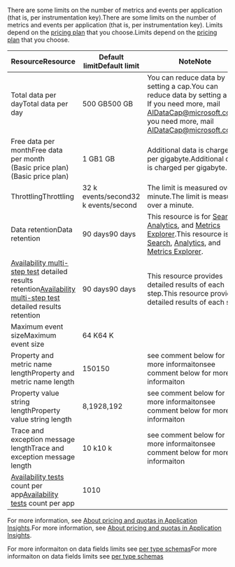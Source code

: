 <span data-ttu-id="0476a-101">There are some limits on the number of metrics and events per application (that is, per instrumentation key).</span><span class="sxs-lookup"><span data-stu-id="0476a-101">There are some limits on the number of metrics and events per application (that is, per instrumentation key).</span></span> <span data-ttu-id="0476a-102">Limits depend on the [pricing plan](https://azure.microsoft.com/pricing/details/application-insights/) that you choose.</span><span class="sxs-lookup"><span data-stu-id="0476a-102">Limits depend on the [pricing plan](https://azure.microsoft.com/pricing/details/application-insights/) that you choose.</span></span>

| <span data-ttu-id="0476a-103">**Resource**</span><span class="sxs-lookup"><span data-stu-id="0476a-103">**Resource**</span></span> | <span data-ttu-id="0476a-104">**Default limit**</span><span class="sxs-lookup"><span data-stu-id="0476a-104">**Default limit**</span></span> | <span data-ttu-id="0476a-105">**Note**</span><span class="sxs-lookup"><span data-stu-id="0476a-105">**Note**</span></span>
| --- | --- | --- |
| <span data-ttu-id="0476a-106">Total data per day</span><span class="sxs-lookup"><span data-stu-id="0476a-106">Total data per day</span></span> | <span data-ttu-id="0476a-107">500 GB</span><span class="sxs-lookup"><span data-stu-id="0476a-107">500 GB</span></span> | <span data-ttu-id="0476a-108">You can reduce data by setting a cap.</span><span class="sxs-lookup"><span data-stu-id="0476a-108">You can reduce data by setting a cap.</span></span> <span data-ttu-id="0476a-109">If you need more, mail AIDataCap@microsoft.com.</span><span class="sxs-lookup"><span data-stu-id="0476a-109">If you need more, mail AIDataCap@microsoft.com.</span></span>
| <span data-ttu-id="0476a-110">Free data per month</span><span class="sxs-lookup"><span data-stu-id="0476a-110">Free data per month</span></span><br/> <span data-ttu-id="0476a-111">(Basic price plan)</span><span class="sxs-lookup"><span data-stu-id="0476a-111">(Basic price plan)</span></span> | <span data-ttu-id="0476a-112">1 GB</span><span class="sxs-lookup"><span data-stu-id="0476a-112">1 GB</span></span> | <span data-ttu-id="0476a-113">Additional data is charged per gigabyte.</span><span class="sxs-lookup"><span data-stu-id="0476a-113">Additional data is charged per gigabyte.</span></span>
| <span data-ttu-id="0476a-114">Throttling</span><span class="sxs-lookup"><span data-stu-id="0476a-114">Throttling</span></span> | <span data-ttu-id="0476a-115">32 k events/second</span><span class="sxs-lookup"><span data-stu-id="0476a-115">32 k events/second</span></span> | <span data-ttu-id="0476a-116">The limit is measured over a minute.</span><span class="sxs-lookup"><span data-stu-id="0476a-116">The limit is measured over a minute.</span></span>
| <span data-ttu-id="0476a-117">Data retention</span><span class="sxs-lookup"><span data-stu-id="0476a-117">Data retention</span></span> | <span data-ttu-id="0476a-118">90 days</span><span class="sxs-lookup"><span data-stu-id="0476a-118">90 days</span></span> | <span data-ttu-id="0476a-119">This resource is for [Search](../articles/application-insights/app-insights-diagnostic-search.md), [Analytics](../articles/application-insights/app-insights-analytics.md), and [Metrics Explorer](../articles/application-insights/app-insights-metrics-explorer.md).</span><span class="sxs-lookup"><span data-stu-id="0476a-119">This resource is for [Search](../articles/application-insights/app-insights-diagnostic-search.md), [Analytics](../articles/application-insights/app-insights-analytics.md), and [Metrics Explorer](../articles/application-insights/app-insights-metrics-explorer.md).</span></span>
| <span data-ttu-id="0476a-120">[Availability multi-step test](../articles/application-insights/app-insights-monitor-web-app-availability.md#multi-step-web-tests) detailed results retention</span><span class="sxs-lookup"><span data-stu-id="0476a-120">[Availability multi-step test](../articles/application-insights/app-insights-monitor-web-app-availability.md#multi-step-web-tests) detailed results retention</span></span> | <span data-ttu-id="0476a-121">90 days</span><span class="sxs-lookup"><span data-stu-id="0476a-121">90 days</span></span> | <span data-ttu-id="0476a-122">This resource provides detailed results of each step.</span><span class="sxs-lookup"><span data-stu-id="0476a-122">This resource provides detailed results of each step.</span></span>
| <span data-ttu-id="0476a-123">Maximum event size</span><span class="sxs-lookup"><span data-stu-id="0476a-123">Maximum event size</span></span> | <span data-ttu-id="0476a-124">64 K</span><span class="sxs-lookup"><span data-stu-id="0476a-124">64 K</span></span> | 
| <span data-ttu-id="0476a-125">Property and metric name length</span><span class="sxs-lookup"><span data-stu-id="0476a-125">Property and metric name length</span></span> | <span data-ttu-id="0476a-126">150</span><span class="sxs-lookup"><span data-stu-id="0476a-126">150</span></span> | <span data-ttu-id="0476a-127">see comment below for more informaiton</span><span class="sxs-lookup"><span data-stu-id="0476a-127">see comment below for more informaiton</span></span>
| <span data-ttu-id="0476a-128">Property value string length</span><span class="sxs-lookup"><span data-stu-id="0476a-128">Property value string length</span></span> | <span data-ttu-id="0476a-129">8,192</span><span class="sxs-lookup"><span data-stu-id="0476a-129">8,192</span></span> | <span data-ttu-id="0476a-130">see comment below for more informaiton</span><span class="sxs-lookup"><span data-stu-id="0476a-130">see comment below for more informaiton</span></span>
| <span data-ttu-id="0476a-131">Trace and exception message length</span><span class="sxs-lookup"><span data-stu-id="0476a-131">Trace and exception message length</span></span> | <span data-ttu-id="0476a-132">10 k</span><span class="sxs-lookup"><span data-stu-id="0476a-132">10 k</span></span> | <span data-ttu-id="0476a-133">see comment below for more informaiton</span><span class="sxs-lookup"><span data-stu-id="0476a-133">see comment below for more informaiton</span></span>
| <span data-ttu-id="0476a-134">[Availability tests](../articles/application-insights/app-insights-monitor-web-app-availability.md) count per app</span><span class="sxs-lookup"><span data-stu-id="0476a-134">[Availability tests](../articles/application-insights/app-insights-monitor-web-app-availability.md) count per app</span></span>  | <span data-ttu-id="0476a-135">10</span><span class="sxs-lookup"><span data-stu-id="0476a-135">10</span></span> |

<span data-ttu-id="0476a-136">For more information, see [About pricing and quotas in Application Insights](../articles/application-insights/app-insights-pricing.md).</span><span class="sxs-lookup"><span data-stu-id="0476a-136">For more information, see [About pricing and quotas in Application Insights](../articles/application-insights/app-insights-pricing.md).</span></span>

<span data-ttu-id="0476a-137">For more informaiton on data fields limits see [per type schemas](https://github.com/Microsoft/ApplicationInsights-Home/blob/master/EndpointSpecs/Schemas/Docs/)</span><span class="sxs-lookup"><span data-stu-id="0476a-137">For more informaiton on data fields limits see [per type schemas](https://github.com/Microsoft/ApplicationInsights-Home/blob/master/EndpointSpecs/Schemas/Docs/)</span></span>
